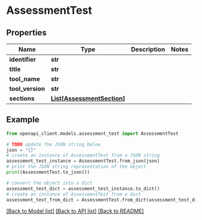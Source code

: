 # AssessmentTest


## Properties

Name | Type | Description | Notes
------------ | ------------- | ------------- | -------------
**identifier** | **str** |  | 
**title** | **str** |  | 
**tool_name** | **str** |  | 
**tool_version** | **str** |  | 
**sections** | [**List[AssessmentSection]**](AssessmentSection.md) |  | 

## Example

```python
from openapi_client.models.assessment_test import AssessmentTest

# TODO update the JSON string below
json = "{}"
# create an instance of AssessmentTest from a JSON string
assessment_test_instance = AssessmentTest.from_json(json)
# print the JSON string representation of the object
print(AssessmentTest.to_json())

# convert the object into a dict
assessment_test_dict = assessment_test_instance.to_dict()
# create an instance of AssessmentTest from a dict
assessment_test_from_dict = AssessmentTest.from_dict(assessment_test_dict)
```
[[Back to Model list]](../README.md#documentation-for-models) [[Back to API list]](../README.md#documentation-for-api-endpoints) [[Back to README]](../README.md)


